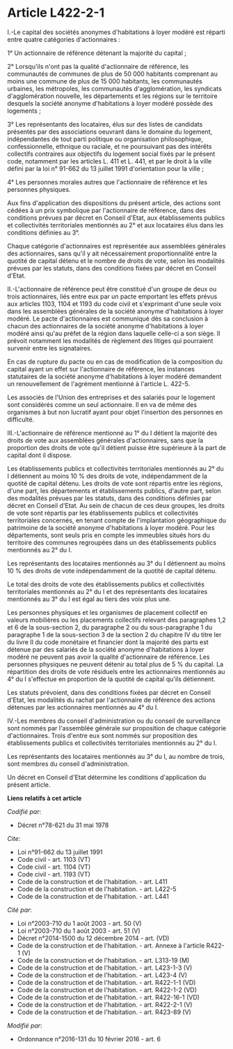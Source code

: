 # Article L422-2-1

I.-Le capital des sociétés anonymes d'habitations à loyer modéré est réparti entre quatre catégories d'actionnaires : 

1° Un actionnaire de référence détenant la majorité du capital ; 

2° Lorsqu'ils n'ont pas la qualité d'actionnaire de référence, les communautés de communes de plus de 50 000 habitants
comprenant au moins une commune de plus de 15 000 habitants, les communautés urbaines, les métropoles, les communautés
d'agglomération, les syndicats d'agglomération nouvelle, les départements et les régions sur le territoire desquels la
société anonyme d'habitations à loyer modéré possède des logements ; 

3° Les représentants des locataires, élus sur des listes de candidats présentés par des associations oeuvrant dans le domaine
du logement, indépendantes de tout parti politique ou organisation philosophique, confessionnelle, ethnique ou raciale, et ne
poursuivant pas des intérêts collectifs contraires aux objectifs du logement social fixés par le présent code, notamment par
les articles L. 411 et L. 441, et par le droit à la ville défini par la loi n° 91-662 du 13 juillet 1991 d'orientation pour
la ville ; 

4° Les personnes morales autres que l'actionnaire de référence et les personnes physiques. 

Aux fins d'application des dispositions du présent article, des actions sont cédées à un prix symbolique par l'actionnaire de
référence, dans des conditions prévues par décret en Conseil d'Etat, aux établissements publics et collectivités
territoriales mentionnés au 2° et aux locataires élus dans les conditions définies au 3°. 

Chaque catégorie d'actionnaires est représentée aux assemblées générales des actionnaires, sans qu'il y ait nécessairement
proportionnalité entre la quotité de capital détenu et le nombre de droits de vote, selon les modalités prévues par les
statuts, dans des conditions fixées par décret en Conseil d'Etat. 

II.-L'actionnaire de référence peut être constitué d'un groupe de deux ou trois actionnaires, liés entre eux par un pacte
emportant les effets prévus aux articles 1103, 1104 et 1193 du code civil et s'exprimant d'une seule voix dans les assemblées
générales de la société anonyme d'habitations à loyer modéré. Le pacte d'actionnaires est communiqué dès sa conclusion à
chacun des actionnaires de la société anonyme d'habitations à loyer modéré ainsi qu'au préfet de la région dans laquelle
celle-ci a son siège. Il prévoit notamment les modalités de règlement des litiges qui pourraient survenir entre les
signataires. 

En cas de rupture du pacte ou en cas de modification de la composition du capital ayant un effet sur l'actionnaire de
référence, les instances statutaires de la société anonyme d'habitations à loyer modéré demandent un renouvellement de
l'agrément mentionné à l'article L. 422-5. 

Les associés de l'Union des entreprises et des salariés pour le logement sont considérés comme un seul actionnaire. Il en va
de même des organismes à but non lucratif ayant pour objet l'insertion des personnes en difficulté. 

III.-L'actionnaire de référence mentionné au 1° du I détient la majorité des droits de vote aux assemblées générales
d'actionnaires, sans que la proportion des droits de vote qu'il détient puisse être supérieure à la part de capital dont il
dispose. 

Les établissements publics et collectivités territoriales mentionnés au 2° du I détiennent au moins 10 % des droits de vote,
indépendamment de la quotité de capital détenu. Les droits de vote sont répartis entre les régions, d'une part, les
départements et établissements publics, d'autre part, selon des modalités prévues par les statuts, dans des conditions
définies par décret en Conseil d'Etat. Au sein de chacun de ces deux groupes, les droits de vote sont répartis par les
établissements publics et collectivités territoriales concernés, en tenant compte de l'implantation géographique du
patrimoine de la société anonyme d'habitations à loyer modéré. Pour les départements, sont seuls pris en compte les immeubles
situés hors du territoire des communes regroupées dans un des établissements publics mentionnés au 2° du I. 

Les représentants des locataires mentionnés au 3° du I détiennent au moins 10 % des droits de vote indépendamment de la
quotité de capital détenu. 

Le total des droits de vote des établissements publics et collectivités territoriales mentionnés au 2° du I et des
représentants des locataires mentionnés au 3° du I est égal au tiers des voix plus une. 

Les personnes physiques et les organismes de placement collectif en valeurs mobilières ou les placements collectifs relevant
des paragraphes 1,2 et 6 de la sous-section 2, du paragraphe 2 ou du sous-paragraphe 1 du paragraphe 1 de la sous-section 3
de la section 2 du chapitre IV du titre Ier du livre II du code monétaire et financier dont la majorité des parts est détenue
par des salariés de la société anonyme d'habitations à loyer modéré ne peuvent pas avoir la qualité d'actionnaire de
référence. Les personnes physiques ne peuvent détenir au total plus de 5 % du capital. La répartition des droits de vote
résiduels entre les actionnaires mentionnés au 4° du I s'effectue en proportion de la quotité de capital qu'ils détiennent. 

Les statuts prévoient, dans des conditions fixées par décret en Conseil d'Etat, les modalités du rachat par l'actionnaire de
référence des actions détenues par les actionnaires mentionnés au 4° du I. 

IV.-Les membres du conseil d'administration ou du conseil de surveillance sont nommés par l'assemblée générale sur
proposition de chaque catégorie d'actionnaires. Trois d'entre eux sont nommés sur proposition des établissements publics et
collectivités territoriales mentionnés au 2° du I. 

Les représentants des locataires mentionnés au 3° du I, au nombre de trois, sont membres du conseil d'administration. 

Un décret en Conseil d'Etat détermine les conditions d'application du présent article.

**Liens relatifs à cet article**

_Codifié par_:

  - Décret n°78-621 du 31 mai 1978

_Cite_:

  - Loi n°91-662 du 13 juillet 1991
  - Code civil - art. 1103 (VT)
  - Code civil - art. 1104 (VT)
  - Code civil - art. 1193 (VT)
  - Code de la construction et de l'habitation. - art. L411
  - Code de la construction et de l'habitation. - art. L422-5
  - Code de la construction et de l'habitation. - art. L441

_Cité par_:

  - Loi n°2003-710 du 1 août 2003 - art. 50 (V)
  - Loi n°2003-710 du 1 août 2003 - art. 51 (V)
  - Décret n°2014-1500 du 12 décembre 2014 - art. (VD)
  - Code de la construction et de l'habitation. - art. Annexe à l'article R422-1 (V)
  - Code de la construction et de l'habitation. - art. L313-19 (M)
  - Code de la construction et de l'habitation. - art. L423-1-3 (V)
  - Code de la construction et de l'habitation. - art. L423-4 (V)
  - Code de la construction et de l'habitation. - art. R422-1-1 (VD)
  - Code de la construction et de l'habitation. - art. R422-1-2 (VD)
  - Code de la construction et de l'habitation. - art. R422-16-1 (VD)
  - Code de la construction et de l'habitation. - art. R422-2-1 (V)
  - Code de la construction et de l'habitation. - art. R423-89 (V)

_Modifié par_:

  - Ordonnance n°2016-131 du 10 février 2016 - art. 6
